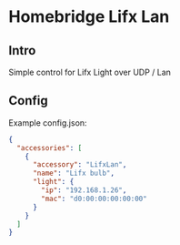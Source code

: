 
# Homebridge Lifx Lan 

## Intro
Simple control for Lifx Light over UDP / Lan

## Config
  
Example config.json:  
  
```json
{
  "accessories": [
    {
      "accessory": "LifxLan",
      "name": "Lifx bulb",
      "light": {
        "ip": "192.168.1.26",
        "mac": "d0:00:00:00:00:00"
      }
    }
  ]
}
```
